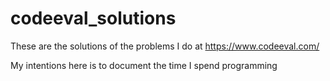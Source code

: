 # codeeval_solutions

These are the solutions of the problems I do at
https://www.codeeval.com/

My intentions here is to document the time I spend programming
